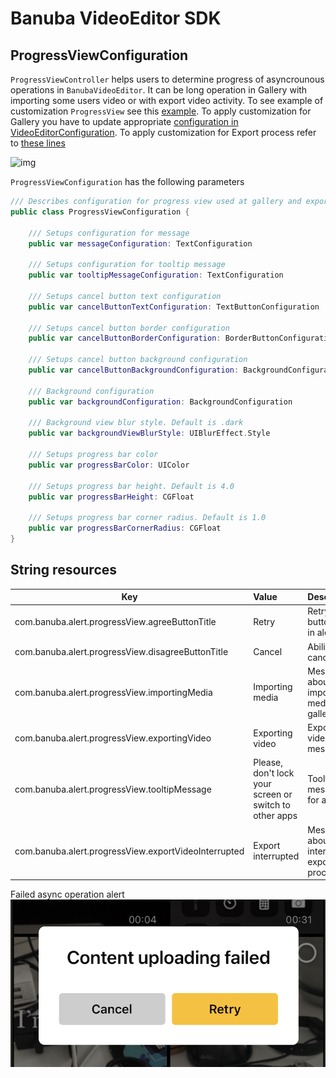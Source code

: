 # Banuba VideoEditor SDK
##  ProgressViewConfiguration

```ProgressViewController``` helps users to determine progress of asyncrounous operations in ```BanubaVideoEditor```. It can be long operation in Gallery with importing some users video or with export video activity. To see example of customization ```ProgressView``` see this [example](/Example/Example/ViewController.swift#L4). To apply customization for Gallery you have to update appropriate [configuration in VideoEditorConfiguration](/Example/Example/Extension/ProgressViewConfiguration.swift#L121). To apply customization for Export process refer to [these lines](/Example/Example/Extension/ProgressViewConfiguration.swift#L168)

![img](screenshots/ProgressViewConfiguration.png)

```ProgressViewConfiguration``` has the following parameters
```swift
/// Describes configuration for progress view used at gallery and export
public class ProgressViewConfiguration {

    /// Setups configuration for message
    public var messageConfiguration: TextConfiguration

    /// Setups configuration for tooltip message
    public var tooltipMessageConfiguration: TextConfiguration

    /// Setups cancel button text configuration
    public var cancelButtonTextConfiguration: TextButtonConfiguration

    /// Setups cancel button border configuration
    public var cancelButtonBorderConfiguration: BorderButtonConfiguration

    /// Setups cancel button background configuration
    public var cancelButtonBackgroundConfiguration: BackgroundConfiguration

    /// Background configuration
    public var backgroundConfiguration: BackgroundConfiguration

    /// Background view blur style. Default is .dark
    public var backgroundViewBlurStyle: UIBlurEffect.Style

    /// Setups progress bar color
    public var progressBarColor: UIColor

    /// Setups progress bar height. Default is 4.0
    public var progressBarHeight: CGFloat

    /// Setups progress bar corner radius. Default is 1.0
    public var progressBarCornerRadius: CGFloat
}
```  

## String resources

| Key        |      Value      |   Description |
| ------------- | :----------- | :------------- |
| com.banuba.alert.progressView.agreeButtonTitle | Retry | Retry button title in alert
| com.banuba.alert.progressView.disagreeButtonTitle | Cancel | Ability to cancel
| com.banuba.alert.progressView.importingMedia | Importing media | Message about importing media in gallery
| com.banuba.alert.progressView.exportingVideo | Exporting video | Exporting video message
| com.banuba.alert.progressView.tooltipMessage | Please, don't lock your screen or switch to other apps | Tooltip message for a user
| com.banuba.alert.progressView.exportVideoInterrupted | Export interrupted | Message about error interrupting export process

Failed async operation alert
![img](screenshots/ContentUploadingFailedAlert.png)
